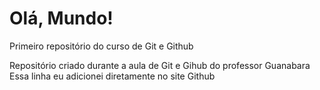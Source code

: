 # Olá, Mundo!
 Primeiro repositório do curso de Git e Github

Repositório criado durante a aula de Git e Gihub do professor Guanabara
Essa linha eu adicionei diretamente no site Github
